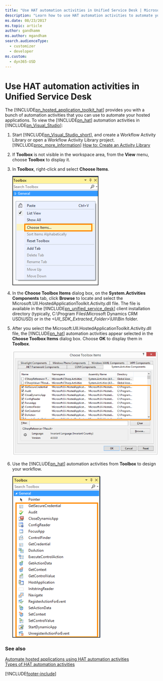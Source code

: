 ```yaml
---
title: "Use HAT automation activities in Unified Service Desk | MicrosoftDocs"
description: "Learn how to use HAT automation activities to automate your hosted applications in Unified Service Desk."
ms.date: 08/23/2017
ms.topic: article
author: gandhamm
ms.author: mgandham
search.audienceType: 
  - customizer
  - developer
ms.custom: 
  - dyn365-USD
---
```

# Use HAT automation activities in Unified Service Desk
The [!INCLUDE[pn_hosted_application_toolkit_hat](../includes/pn-hosted-application-toolkit-hat.md)] provides you with a bunch of automation activities that you can use to automate your hosted applications. To view the [!INCLUDE[pn_hat](../includes/pn-hat.md)] automation activities in [!INCLUDE[pn_Visual_Studio](../includes/pn-visual-studio.md)]:  
  
1. Start [!INCLUDE[pn_Visual_Studio_short](../includes/pn-visual-studio-short.md)], and create a Workflow Activity Library or open a Workflow Activity Library project. [!INCLUDE[proc_more_information](../includes/proc-more-information.md)] [How to: Create an Activity Library](https://msdn.microsoft.com/library/dd489393\(v=vs.110\).aspx)  
  
2. If **Toolbox** is not visible in the workspace area, from the **View** menu, choose **Toolbox** to display it.  
  
3. In **Toolbox**, right-click and select **Choose Items**.  
  
   ![Select Choose Items in Toolbox.](../unified-service-desk/media/usd-view-hat-activities-1.png "Select Choose Items in Toolbox")  
  
4. In the **Choose Toolbox Items** dialog box, on the **System.Activities Components** tab, click **Browse** to locate and select the Microsoft.UII.HostedApplicationToolkit.Activity.dll file. The file is available in the [!INCLUDE[pn_unified_service_desk](../includes/pn-unified-service-desk.md)] client installation directory (typically, C:\Program Files\Microsoft Dynamics CRM USD\USD) or in the *<UII_SDK_Extracted_Folder>*\UII\Bin folder.  
  
5. After you select the Microsoft.UII.HostedApplicationToolkit.Activity.dll file, the [!INCLUDE[pn_hat](../includes/pn-hat.md)] automation activities appear selected in the **Choose Toolbox Items** dialog box. Choose **OK** to display them in **Toolbox**.  
  
   ![HAT automation activities.](../unified-service-desk/media/usd-hat-automation-activities-selected.png "HAT automation activities")  
  
6. Use the [!INCLUDE[pn_hat](../includes/pn-hat.md)] automation activities from **Toolbox** to design your workflow.  
  
   ![HAT automation activities in Toolbox.](../unified-service-desk/media/usd-hat-automation-activities-toolbox.png "HAT automation activities in Toolbox")  
  
### See also  
 [Automate hosted applications using HAT automation activities](../unified-service-desk/automate-hosted-applications-using-hat-automation-activities.md)   
 [Types of HAT automation activities](../unified-service-desk/types-of-hat-automation-activities.md)


[!INCLUDE[footer-include](../includes/footer-banner.md)]
